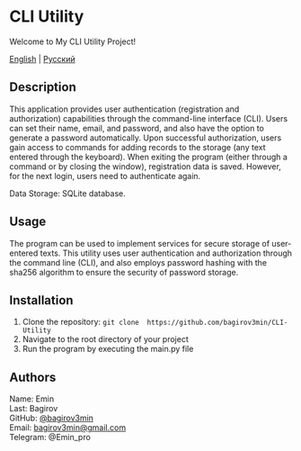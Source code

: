 # CLI Utility

Welcome to My CLI Utility Project!

[English](README.md) | [Русский](README-ru.md)

## Description

This application provides user authentication (registration 
and authorization) capabilities through the command-line 
interface (CLI). Users can set their name, email, and password, 
and also have the option to generate a password automatically. 
Upon successful authorization, users gain access to commands for 
adding records to the storage (any text entered through the 
keyboard). When exiting the program (either through a command 
or by closing the window), registration data is saved. However, 
for the next login, users need to authenticate again.

Data Storage: SQLite database.

## Usage

The program can be used to implement services for secure
storage of user-entered texts. This utility uses
user authentication and authorization through the command line
(CLI), and also employs password hashing with
the sha256 algorithm to ensure the security
of password storage.

## Installation

1. Clone the repository: `git clone 
   https://github.com/bagirov3min/CLI-Utility`
2. Navigate to the root directory of your project
3. Run the program by executing the main.py file

## Authors

Name: Emin <br>
Last: Bagirov <br>
GitHub: [@bagirov3min](https://github.com/bagirov3min) <br>
Email: bagirov3min@gmail.com <br>
Telegram: @Emin_pro <br>
